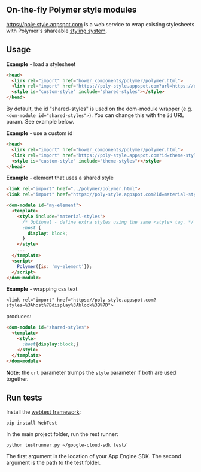 ## On-the-fly Polymer style modules

https://poly-style.appspot.com is a web service to wrap existing stylesheets with
Polymer's shareable [styling system](https://www.polymer-project.org/1.0/docs/devguide/styling.html#style-modules).

## Usage

**Example** - load a stylesheet

```html
<head>
  <link rel="import" href="bower_components/polymer/polymer.html">
  <link rel="import" href="https://poly-style.appspot.com?url=https://example.com/styles.css">
  <style is="custom-style" include="shared-styles"></style>
</head>
```

By default, the id "shared-styles" is used on the dom-module wrapper (e.g. `<dom-module id="shared-styles">`). You can change this with the `id` URL param. See example below.

**Example** - use a custom id

```html
<head>
  <link rel="import" href="bower_components/polymer/polymer.html">
  <link rel="import" href="https://poly-style.appspot.com?id=theme-styles&url=https://example.com/styles.css">
  <style is="custom-style" include="theme-styles"></style>
</head>
```

**Example** - element that uses a shared style

```html
<link rel="import" href="../polymer/polymer.html">
<link rel="import" href="https://poly-style.appspot.com?id=material-styles&url=https://example.com/styles.css">

<dom-module id="my-element">
  <template>
    <style include="material-styles">
      /* Optional - define extra styles using the same <style> tag. */
      :host {
        display: block;
      }
    </style>
    ...
  </template>
  <script>
    Polymer({is: 'my-element'});
  </script>
</dom-module>
```

**Example** - wrapping css text

    <link rel="import" href="https://poly-style.appspot.com?styles=%3Ahost%7Bdisplay%3Ablock%3B%7D">

produces:

```html
<dom-module id="shared-styles">
  <template>
    <style>
      :host{display:block;}
    </style>
  </template>
</dom-module>
```

**Note:** the `url` parameter trumps the `style` parameter if both are used together.

## Run tests

Install the [webtest framework](http://webtest.pythonpaste.org/en/latest/):

    pip install WebTest

In the main project folder, run the rest runner:

    python testrunner.py ~/google-cloud-sdk test/

The first argument is the location of your App Engine SDK. The second argument is
the path to the test folder.
